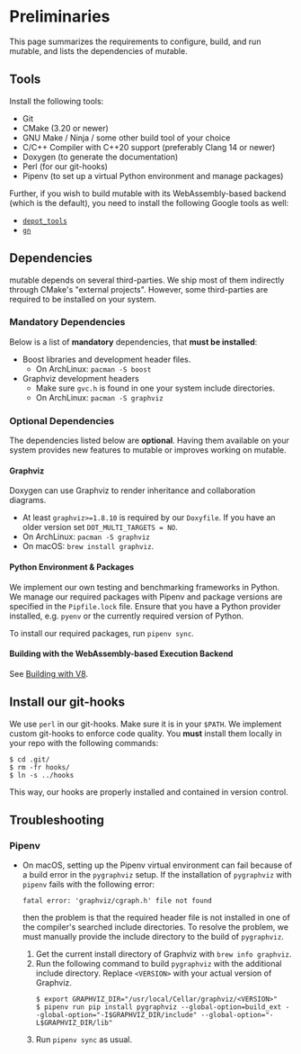 # Preliminaries

This page summarizes the requirements to configure, build, and run mu*t*able, and lists the dependencies of mu*t*able.

## Tools
Install the following tools:
* Git
* CMake (3.20 or newer)
* GNU Make / Ninja / some other build tool of your choice
* C/C++ Compiler with C++20 support (preferably Clang 14 or newer)
* Doxygen (to generate the documentation)
* Perl (for our git-hooks)
* Pipenv (to set up a virtual Python environment and manage packages)

Further, if you wish to build mu*t*able with its WebAssembly-based backend (which is the default), you need to install the following Google tools as well:
* [`depot_tools`](setup-depot_tools.md)
* [`gn`](setup-gn.md)

## Dependencies

mu*t*able depends on several third-parties.
We ship most of them indirectly through CMake's "external projects".
However, some third-parties are required to be installed on your system.

### Mandatory Dependencies

Below is a list of **mandatory** dependencies, that **must be installed**:

- Boost libraries and development header files.
    - On ArchLinux: `pacman -S boost`
- Graphviz development headers
    - Make sure `gvc.h` is found in one your system include directories.
    - On ArchLinux: `pacman -S graphviz`

### Optional Dependencies

The dependencies listed below are **optional**.  Having them available on your system provides new features to mu*t*able or improves working on mu*t*able.

#### Graphviz

Doxygen can use Graphviz to render inheritance and collaboration diagrams.
* At least `graphviz>=1.8.10` is required by our `Doxyfile`.  If you have an older version set `DOT_MULTI_TARGETS = NO`.
* On ArchLinux: `pacman -S graphviz`
* On macOS: `brew install graphviz`.

#### Python Environment & Packages

We implement our own testing and benchmarking frameworks in Python.  We manage our required packages with Pipenv and package versions are specified in the `Pipfile.lock` file.  Ensure that you have a Python provider installed, e.g. `pyenv` or the currently required version of Python.

To install our required packages, run `pipenv sync`.

#### Building with the WebAssembly-based Execution Backend

See [Building with V8](setup-building-with-V8.md).



## Install our git-hooks

We use `perl` in our git-hooks. Make sure it is in your `$PATH`.
We implement custom git-hooks to enforce code quality.
You **must** install them locally in your repo with the following commands:
```
$ cd .git/
$ rm -fr hooks/
$ ln -s ../hooks
```
This way, our hooks are properly installed and contained in version control.

## Troubleshooting

### Pipenv

- On macOS, setting up the Pipenv virtual environment can fail because of a build error in the  `pygraphviz` setup.
  If the installation of `pygraphviz` with `pipenv` fails with the following error:
  ```plain
  fatal error: 'graphviz/cgraph.h' file not found
  ```
  then the problem is that the required header file is not installed in one of the compiler's searched include directories.
  To resolve the problem, we must manually provide the include directory to the build of `pygraphviz`.

  1. Get the current install directory of Graphviz with `brew info graphviz`.
  1. Run the following command to build `pygraphviz` with the additional include directory.  Replace `<VERSION>` with your actual version of Graphviz.
     ```plain
     $ export GRAPHVIZ_DIR="/usr/local/Cellar/graphviz/<VERSION>"
     $ pipenv run pip install pygraphviz --global-option=build_ext --global-option="-I$GRAPHVIZ_DIR/include" --global-option="-L$GRAPHVIZ_DIR/lib"
     ```
  1. Run `pipenv sync` as usual.

